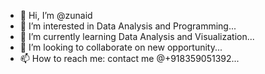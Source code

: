 - 👋 Hi, I’m @zunaid
- 👀 I’m interested in Data Analysis and Programming...
- 🌱 I’m currently learning Data Analysis and Visualization...
- 💞️ I’m looking to collaborate on new opportunity...
- 📫 How to reach me: contact me @+918359051392...

<!---
equbal786/equbal786 is a ✨ special ✨ repository because its `README.md` (this file) appears on your GitHub profile.
You can click the Preview link to take a look at your changes.
--->
